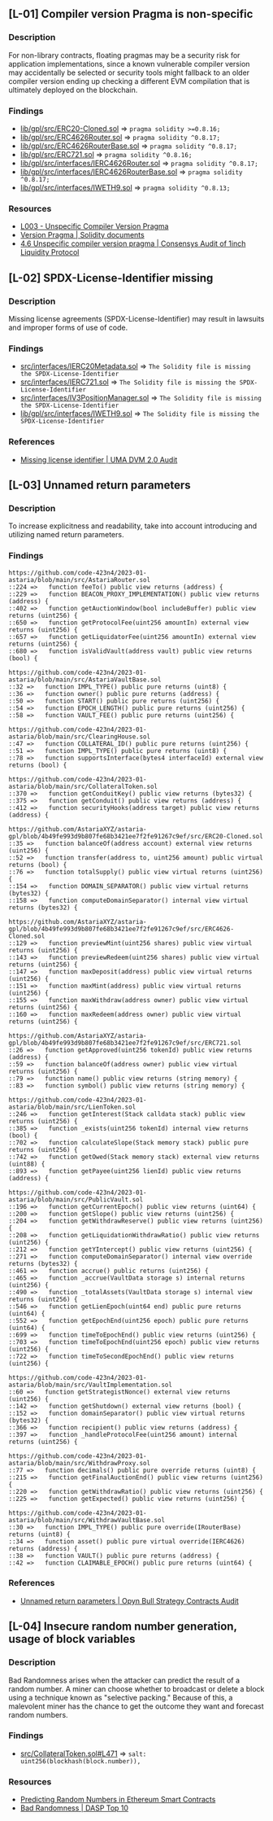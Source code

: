 ## [L-01] Compiler version Pragma is non-specific

### Description

For non-library contracts, floating pragmas may be a security risk for application implementations, since a known vulnerable compiler version may accidentally be selected or security tools might fallback to an older compiler version ending up checking a different EVM compilation that is ultimately deployed on the blockchain.

### Findings

- [lib/gpl/src/ERC20-Cloned.sol](https://github.com/AstariaXYZ/astaria-gpl/blob/4b49fe993d9b807fe68b3421ee7f2fe91267c9ef/src/ERC20-Cloned.sol#L2) => `pragma solidity >=0.8.16;`
- [lib/gpl/src/ERC4626Router.sol](https://github.com/AstariaXYZ/astaria-gpl/blob/4b49fe993d9b807fe68b3421ee7f2fe91267c9ef/src/ERC4626Router.sol#L2) => `pragma solidity ^0.8.17;`
- [lib/gpl/src/ERC4626RouterBase.sol](https://github.com/AstariaXYZ/astaria-gpl/blob/4b49fe993d9b807fe68b3421ee7f2fe91267c9ef/src/ERC4626RouterBase.sol#L2) => `pragma solidity ^0.8.17;`
- [lib/gpl/src/ERC721.sol](https://github.com/AstariaXYZ/astaria-gpl/blob/4b49fe993d9b807fe68b3421ee7f2fe91267c9ef/src/ERC721.sol#L2) => `pragma solidity ^0.8.16;`
- [lib/gpl/src/interfaces/IERC4626Router.sol](https://github.com/AstariaXYZ/astaria-gpl/blob/4b49fe993d9b807fe68b3421ee7f2fe91267c9ef/src/interfaces/IERC4626Router.sol#L2) => `pragma solidity ^0.8.17;`
- [lib/gpl/src/interfaces/IERC4626RouterBase.sol](https://github.com/AstariaXYZ/astaria-gpl/blob/4b49fe993d9b807fe68b3421ee7f2fe91267c9ef/src/interfaces/IERC4626RouterBase.sol#L2) => `pragma solidity ^0.8.17;`
- [lib/gpl/src/interfaces/IWETH9.sol](https://github.com/AstariaXYZ/astaria-gpl/blob/4b49fe993d9b807fe68b3421ee7f2fe91267c9ef/src/interfaces/IWETH9.sol#L1) => `pragma solidity ^0.8.13;`


### Resources

- [L003 - Unspecific Compiler Version Pragma](https://github.com/byterocket/c4-common-issues/blob/main/2-Low-Risk.md#l003---unspecific-compiler-version-pragma)
- [Version Pragma | Solidity documents](https://docs.soliditylang.org/en/latest/layout-of-source-files.html#version-pragma)
- [4.6 Unspecific compiler version pragma | Consensys Audit of 1inch Liquidity Protocol](https://consensys.net/diligence/audits/2020/12/1inch-liquidity-protocol/#unspecific-compiler-version-pragma)



## [L-02] SPDX-License-Identifier missing

### Description

Missing license agreements (SPDX-License-Identifier) may result in lawsuits and improper forms of use of code.

### Findings

- [src/interfaces/IERC20Metadata.sol](https://github.com/code-423n4/2023-01-astaria/blob/main/src/interfaces/IERC20Metadata.sol) => `The Solidity file is missing the SPDX-License-Identifier`
- [src/interfaces/IERC721.sol](https://github.com/code-423n4/2023-01-astaria/blob/main/src/interfaces/IERC721.sol) => `The Solidity file is missing the SPDX-License-Identifier`
- [src/interfaces/IV3PositionManager.sol](https://github.com/code-423n4/2023-01-astaria/blob/main/src/interfaces/IV3PositionManager.sol) => `The Solidity file is missing the SPDX-License-Identifier`
- [lib/gpl/src/interfaces/IWETH9.sol](https://github.com/AstariaXYZ/astaria-gpl/blob/4b49fe993d9b807fe68b3421ee7f2fe91267c9ef/src/interfaces/IWETH9.sol) => `The Solidity file is missing the SPDX-License-Identifier`

### References

- [Missing license identifier | UMA DVM 2.0 Audit](https://blog.openzeppelin.com/uma-dvm-2-0-audit/)


## [L-03] Unnamed return parameters

### Description

To increase explicitness and readability, take into account introducing and utilizing named return parameters.

### Findings

```Solidity
https://github.com/code-423n4/2023-01-astaria/blob/main/src/AstariaRouter.sol
::224 =>   function feeTo() public view returns (address) {
::229 =>   function BEACON_PROXY_IMPLEMENTATION() public view returns (address) {
::402 =>   function getAuctionWindow(bool includeBuffer) public view returns (uint256) {
::650 =>   function getProtocolFee(uint256 amountIn) external view returns (uint256) {
::657 =>   function getLiquidatorFee(uint256 amountIn) external view returns (uint256) {
::680 =>   function isValidVault(address vault) public view returns (bool) {

https://github.com/code-423n4/2023-01-astaria/blob/main/src/AstariaVaultBase.sol
::32 =>   function IMPL_TYPE() public pure returns (uint8) {
::36 =>   function owner() public pure returns (address) {
::50 =>   function START() public pure returns (uint256) {
::54 =>   function EPOCH_LENGTH() public pure returns (uint256) {
::58 =>   function VAULT_FEE() public pure returns (uint256) {

https://github.com/code-423n4/2023-01-astaria/blob/main/src/ClearingHouse.sol
::47 =>   function COLLATERAL_ID() public pure returns (uint256) {
::51 =>   function IMPL_TYPE() public pure returns (uint8) {
::78 =>   function supportsInterface(bytes4 interfaceId) external view returns (bool) {

https://github.com/code-423n4/2023-01-astaria/blob/main/src/CollateralToken.sol
::370 =>   function getConduitKey() public view returns (bytes32) {
::375 =>   function getConduit() public view returns (address) {
::412 =>   function securityHooks(address target) public view returns (address) {

https://github.com/AstariaXYZ/astaria-gpl/blob/4b49fe993d9b807fe68b3421ee7f2fe91267c9ef/src/ERC20-Cloned.sol
::35 =>   function balanceOf(address account) external view returns (uint256) {
::52 =>   function transfer(address to, uint256 amount) public virtual returns (bool) {
::76 =>   function totalSupply() public view virtual returns (uint256) {
::154 =>   function DOMAIN_SEPARATOR() public view virtual returns (bytes32) {
::158 =>   function computeDomainSeparator() internal view virtual returns (bytes32) {

https://github.com/AstariaXYZ/astaria-gpl/blob/4b49fe993d9b807fe68b3421ee7f2fe91267c9ef/src/ERC4626-Cloned.sol
::129 =>   function previewMint(uint256 shares) public view virtual returns (uint256) {
::143 =>   function previewRedeem(uint256 shares) public view virtual returns (uint256) {
::147 =>   function maxDeposit(address) public view virtual returns (uint256) {
::151 =>   function maxMint(address) public view virtual returns (uint256) {
::155 =>   function maxWithdraw(address owner) public view virtual returns (uint256) {
::160 =>   function maxRedeem(address owner) public view virtual returns (uint256) {

https://github.com/AstariaXYZ/astaria-gpl/blob/4b49fe993d9b807fe68b3421ee7f2fe91267c9ef/src/ERC721.sol
::26 =>   function getApproved(uint256 tokenId) public view returns (address) {
::59 =>   function balanceOf(address owner) public view virtual returns (uint256) {
::79 =>   function name() public view returns (string memory) {
::83 =>   function symbol() public view returns (string memory) {

https://github.com/code-423n4/2023-01-astaria/blob/main/src/LienToken.sol
::246 =>   function getInterest(Stack calldata stack) public view returns (uint256) {
::385 =>   function _exists(uint256 tokenId) internal view returns (bool) {
::702 =>   function calculateSlope(Stack memory stack) public pure returns (uint256) {
::742 =>   function getOwed(Stack memory stack) external view returns (uint88) {
::893 =>   function getPayee(uint256 lienId) public view returns (address) {

https://github.com/code-423n4/2023-01-astaria/blob/main/src/PublicVault.sol
::196 =>   function getCurrentEpoch() public view returns (uint64) {
::200 =>   function getSlope() public view returns (uint256) {
::204 =>   function getWithdrawReserve() public view returns (uint256) {
::208 =>   function getLiquidationWithdrawRatio() public view returns (uint256) {
::212 =>   function getYIntercept() public view returns (uint256) {
::271 =>   function computeDomainSeparator() internal view override returns (bytes32) {
::461 =>   function accrue() public returns (uint256) {
::465 =>   function _accrue(VaultData storage s) internal returns (uint256) {
::490 =>   function _totalAssets(VaultData storage s) internal view returns (uint256) {
::546 =>   function getLienEpoch(uint64 end) public pure returns (uint64) {
::552 =>   function getEpochEnd(uint256 epoch) public pure returns (uint64) {
::699 =>   function timeToEpochEnd() public view returns (uint256) {
::703 =>   function timeToEpochEnd(uint256 epoch) public view returns (uint256) {
::722 =>   function timeToSecondEpochEnd() public view returns (uint256) {

https://github.com/code-423n4/2023-01-astaria/blob/main/src/VaultImplementation.sol
::60 =>   function getStrategistNonce() external view returns (uint256) {
::142 =>   function getShutdown() external view returns (bool) {
::152 =>   function domainSeparator() public view virtual returns (bytes32) {
::366 =>   function recipient() public view returns (address) {
::397 =>   function _handleProtocolFee(uint256 amount) internal returns (uint256) {

https://github.com/code-423n4/2023-01-astaria/blob/main/src/WithdrawProxy.sol
::77 =>   function decimals() public pure override returns (uint8) {
::215 =>   function getFinalAuctionEnd() public view returns (uint256) {
::220 =>   function getWithdrawRatio() public view returns (uint256) {
::225 =>   function getExpected() public view returns (uint256) {

https://github.com/code-423n4/2023-01-astaria/blob/main/src/WithdrawVaultBase.sol
::30 =>   function IMPL_TYPE() public pure override(IRouterBase) returns (uint8) {
::34 =>   function asset() public pure virtual override(IERC4626) returns (address) {
::38 =>   function VAULT() public pure returns (address) {
::42 =>   function CLAIMABLE_EPOCH() public pure returns (uint64) {
```

### References

- [Unnamed return parameters | Opyn Bull Strategy Contracts Audit](https://blog.openzeppelin.com/opyn-bull-strategy-contracts-audit/#unnamed-return-parameters)

## [L-04] Insecure random number generation, usage of block variables

### Description

Bad Randomness arises when the attacker can predict the result of a random number. A miner can choose whether to broadcast or delete a block using a technique known as "selective packing." Because of this, a malevolent miner has the chance to get the outcome they want and forecast random numbers.

### Findings

- [src/CollateralToken.sol#L471](https://github.com/code-423n4/2023-01-astaria/blob/main/src/CollateralToken.sol#L471) => `salt: uint256(blockhash(block.number)),`

### Resources

- [Predicting Random Numbers in Ethereum Smart Contracts](https://blog.positive.com/predicting-random-numbers-in-ethereum-smart-contracts-e5358c6b8620)
- [Bad Randomness | DASP Top 10](https://dasp.co/#item-6)